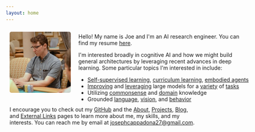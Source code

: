 ```yaml
---
layout: home
---
```


<div style="margin-bottom: 40px;">
  <div style="display: flex;">
    <div style="width: 160px; height: 160px; margin: 10px; flex-shrink: 0;">
      <img src="/assets/img/headshot.jpeg" style="border-radius: 5px;" />
    </div>
    <div style="margin: auto 0 auto 10px;">
      <p>Hello! My name is Joe and I'm an AI research engineer. You can find my resume <a href="https://drive.google.com/file/d/1a7UFnbDB9LD8rWQv5c0sQVoJVKMGWEif">here</a>.</p>
      <div>
        <p>I'm interested broadly in cognitive AI and how we might build general architectures by leveraging recent advances in deep learning. Some particular topics I'm interested in include:</p>
        <ul style="margin-bottom: 0px; white-space: nowrap;">
          <li><a href="https://arxiv.org/abs/2101.04882">Self-supervised learning</a>, <a href="https://arxiv.org/abs/2106.14876">curriculum learning</a>, <a href="https://arxiv.org/abs/2201.07207">embodied agents</a></li>
          <li><a href="https://arxiv.org/abs/2201.08860">Improving</a> and <a href="https://arxiv.org/abs/2002.08155">leveraging</a> large models for a <a href="https://arxiv.org/abs/2107.04132">variety</a> of <a href="https://arxiv.org/abs/2107.07502">tasks</a></li>
          <li>Utilizing <a href="https://arxiv.org/abs/2012.02757">commonsense</a> and <a href="https://academic.oup.com/bib/article-abstract/22/3/bbaa110/5854405">domain</a> knowledge</li>
          <li>Grounded <a href="https://arxiv.org/abs/1811.06966">language</a>, <a href="https://arxiv.org/abs/2009.07783">vision</a>, and <a href="https://arxiv.org/abs/2002.05201">behavior</a></li>
        </ul>
      </div>
    </div>
  </div>
  <div style="margin: 10px;">
    I encourage you to check out my <a href="https://github.com/josephcappadona">GitHub</a> and the <a href="/about">About</a>, <a href="/projects">Projects</a>, <a href="/blog">Blog</a>, and <a href="/external-links">External Links</a> pages to learn more about me, my skills, and my interests. You can reach me by email at <a href="mailto:josephcappadona27@gmail.com">josephcappadona27@gmail.com</a>.
  </div>
</div>
